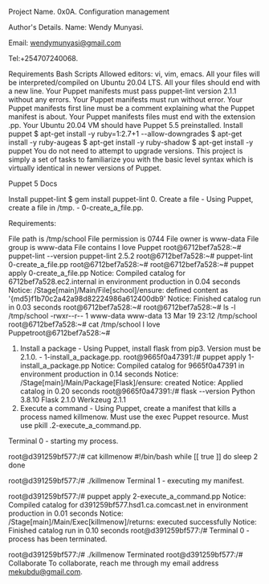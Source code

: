 Project Name.
0x0A. Configuration management

Author's Details.
Name: Wendy Munyasi.

Email: wendymunyasi@gmail.com

Tel:+254707240068.

Requirements
Bash Scripts
Allowed editors: vi, vim, emacs.
All your files will be interpreted/compiled on Ubuntu 20.04 LTS.
All your files should end with a new line.
Your Puppet manifests must pass puppet-lint version 2.1.1 without any errors.
Your Puppet manifests must run without error.
Your Puppet manifests first line must be a comment explaining what the Puppet manifest is about.
Your Puppet manifests files must end with the extension .pp.
Your Ubuntu 20.04 VM should have Puppet 5.5 preinstalled.
Install puppet
$ apt-get install -y ruby=1:2.7+1 --allow-downgrades
$ apt-get install -y ruby-augeas
$ apt-get install -y ruby-shadow
$ apt-get install -y puppet
You do not need to attempt to upgrade versions. This project is simply a set of tasks to familiarize you with the basic level syntax which is virtually identical in newer versions of Puppet.

Puppet 5 Docs

Install puppet-lint
$ gem install puppet-lint
0. Create a file - Using Puppet, create a file in /tmp. - 0-create_a_file.pp.

Requirements:

File path is /tmp/school
File permission is 0744
File owner is www-data
File group is www-data
File contains I love Puppet
root@6712bef7a528:~# puppet-lint --version
puppet-lint 2.5.2
root@6712bef7a528:~# puppet-lint 0-create_a_file.pp
root@6712bef7a528:~# 
root@6712bef7a528:~# puppet apply 0-create_a_file.pp
Notice: Compiled catalog for 6712bef7a528.ec2.internal in environment production in 0.04 seconds
Notice: /Stage[main]/Main/File[school]/ensure: defined content as '{md5}f1b70c2a42a98d82224986a612400db9'
Notice: Finished catalog run in 0.03 seconds
root@6712bef7a528:~#
root@6712bef7a528:~# ls -l /tmp/school
-rwxr--r-- 1 www-data www-data 13 Mar 19 23:12 /tmp/school
root@6712bef7a528:~# cat /tmp/school
I love Puppetroot@6712bef7a528:~#
1. Install a package - Using Puppet, install flask from pip3. Version must be 2.1.0. - 1-install_a_package.pp.
root@9665f0a47391:/# puppet apply 1-install_a_package.pp
Notice: Compiled catalog for 9665f0a47391 in environment production in 0.14 seconds
Notice: /Stage[main]/Main/Package[Flask]/ensure: created
Notice: Applied catalog in 0.20 seconds
root@9665f0a47391:/# flask --version
Python 3.8.10
Flask 2.1.0
Werkzeug 2.1.1
2. Execute a command - Using Puppet, create a manifest that kills a process named killmenow. Must use the exec Puppet resource. Must use pkill .2-execute_a_command.pp.

Terminal 0 - starting my process.

root@d391259bf577:/# cat killmenow
#!/bin/bash
while [[ true ]]
do
    sleep 2
done

root@d391259bf577:/# ./killmenow
Terminal 1 - executing my manifest.

root@d391259bf577:/# puppet apply 2-execute_a_command.pp
Notice: Compiled catalog for d391259bf577.hsd1.ca.comcast.net in environment production in 0.01 seconds
Notice: /Stage[main]/Main/Exec[killmenow]/returns: executed successfully
Notice: Finished catalog run in 0.10 seconds
root@d391259bf577:/# 
Terminal 0 - process has been terminated.

root@d391259bf577:/# ./killmenow
Terminated
root@d391259bf577:/#
Collaborate
To collaborate, reach me through my email address mekubdu@gmail.com.
